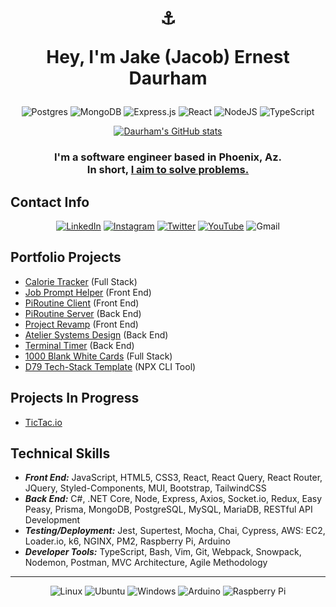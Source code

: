 # <div align="center"> <p></p>⚓<p> Hey, I'm Jake (Jacob) Ernest Daurham </p></div>

<div align="center"> 

![Postgres](https://img.shields.io/badge/postgres-%23316192.svg?style=for-the-badge&logo=postgresql&logoColor=white) ![MongoDB](https://img.shields.io/badge/MongoDB-%234ea94b.svg?style=for-the-badge&logo=mongodb&logoColor=white)  ![Express.js](https://img.shields.io/badge/express.js-%23404d59.svg?style=for-the-badge&logo=express&logoColor=%2361DAFB) ![React](https://img.shields.io/badge/react-%2320232a.svg?style=for-the-badge&logo=react&logoColor=%2361DAFB) ![NodeJS](https://img.shields.io/badge/node.js-6DA55F?style=for-the-badge&logo=node.js&logoColor=white) ![TypeScript](https://img.shields.io/badge/typescript-%23007ACC.svg?style=for-the-badge&logo=typescript&logoColor=white) 








[![Daurham's GitHub stats](https://github-readme-stats.vercel.app/api?username=daurham&hide=stars&count_private=true&show_icons=true&theme=dark)](https://github.com/anuraghazra/github-readme-stats)

###  I'm a software engineer based in Phoenix, Az. <br /> In short, <ins>I aim to solve problems.</ins> 

</div>



## Contact Info

<div align="center">

[![LinkedIn](https://img.shields.io/badge/Daurham-%230077B5.svg?style=for-the-badge&logo=linkedin&logoColor=white)](https://www.linkedin.com/in/daurham) [![Instagram](https://img.shields.io/badge/Captain_Daurham-%23E4405F.svg?style=for-the-badge&logo=Instagram&logoColor=white)](https://www.instagram.com/captain_daurham/) [![Twitter](https://img.shields.io/badge/daurham-%231DA1F2.svg?style=for-the-badge&logo=Twitter&logoColor=white)](https://twitter.com/daurham) [![YouTube](https://img.shields.io/badge/daurham-%23FF0000.svg?style=for-the-badge&logo=YouTube&logoColor=white)](https://www.youtube.com/user/daurham) ![Gmail](https://img.shields.io/badge/Daurham95-D14836?style=for-the-badge&logo=gmail&logoColor=white)

</div>

## Portfolio Projects

- [Calorie Tracker](https://github.com/daurham/calorie-tracker) (Full Stack)
- [Job Prompt Helper](https://github.com/daurham/job_prompt_helper) (Front End)
- [PiRoutine Client](https://github.com/daurham/PiRoutine-EC2-Client) (Front End)
- [PiRoutine Server](https://github.com/daurham/PiRoutine-Pi-Server) (Back End)
- [Project Revamp](https://github.com/daurham/Project-Revamp) (Front End)
- [Atelier Systems Design](https://github.com/daurham/Atelier-Systems-Design) (Back End) 
- [Terminal Timer](https://github.com/daurham/Timer) (Back End)
- [1000 Blank White Cards](https://github.com/daurham/1000BlankWhiteCards) (Full Stack) 
- [D79 Tech-Stack Template](https://github.com/daurham/d79-CLI-tool) (NPX CLI Tool)

## Projects In Progress
- [TicTac.io](https://github.com/daurham/TicTac.io)

## Technical Skills
- **_Front End:_** JavaScript, HTML5, CSS3, React, React Query, React Router, JQuery, Styled-Components, MUI, Bootstrap, TailwindCSS
- **_Back End:_** C#, .NET Core, Node, Express, Axios, Socket.io, Redux, Easy Peasy, Prisma, MongoDB, PostgreSQL, MySQL, MariaDB, RESTful API Development
- **_Testing/Deployment:_** Jest, Supertest, Mocha, Chai, Cypress, AWS: EC2, Loader.io, k6, NGINX, PM2, Raspberry Pi, Arduino
- **_Developer Tools:_** TypeScript, Bash, Vim, Git, Webpack, Snowpack, Nodemon, Postman, MVC Architecture, Agile Methodology


<div align="center">

---

![Linux](https://img.shields.io/badge/Linux-FCC624?style=for-the-badge&logo=linux&logoColor=black) ![Ubuntu](https://img.shields.io/badge/Ubuntu-E95420?style=for-the-badge&logo=ubuntu&logoColor=white) ![Windows](https://img.shields.io/badge/Windows-0078D6?style=for-the-badge&logo=windows&logoColor=white) ![Arduino](https://img.shields.io/badge/-Arduino-00979D?style=for-the-badge&logo=Arduino&logoColor=white) ![Raspberry Pi](https://img.shields.io/badge/-RaspberryPi-C51A4A?style=for-the-badge&logo=Raspberry-Pi)


</div>
